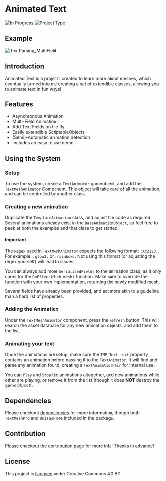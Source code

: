 # Animated Text

![In Progress](https://img.shields.io/badge/Project%20In%20Progress-No-red?style=flat-square)
![Project Type](https://img.shields.io/badge/Project_Type-Complete-blue?style=flat-square)

## Example

![TextParsing_MultiField](https://github.com/NathanThus/Animated-Text/assets/99728206/3c4e7dfb-693a-4118-9adb-dda7b3688c0f)

## Introduction
Animated Text is a project I created to learn more about meshes, which eventually turned into me creating a set of extendible classes, allowing you to animate text in fun ways!

## Features
- Asynchronous Animation
- Multi-Field Animation
- Add Text Fields on the fly
- Easily extendible ScriptableObjects
- (Semi)-Automatic animation detection
- Includes an easy to use demo

## Using the System
### Setup
To use the system, create a `TextAnimator` gameobject, and add the `TextMeshAnimator` Component. This object will take care of all the animation, and can be controlled by another class.

### Creating a new animation
Duplicate the `TemplateAnimation` class, and adjust the code as required. Several animations already exist in the `BaseAnimationObject`, so feel free to peek at both the examples and that class to get started.

#### Important
The `Regex` used in `TextMeshAnimator` expects the following format: `:XYZ123:`. For example: `:glow3:` or `:rainbow:`. Not using this format (or adjusting the regex yourself) will lead to issues.

You can always add more `SerializedFields` to the animation class, as it only cares for the `DoEffect(Mesh mesh)` function. Make sure to override the function with your own implementation, returning the newly modified mesh.

Several fields have already been provided, and act more akin to a guideline than a hard list of properties.

### Adding the Animation
Under the `TextMeshAnimator` component, press the `Refresh` button. This will search the asset database for any new animation objects, and add them to the list.

### Animating your text
Once the animations are setup, make sure the `TMP_Text.text` property contains an animation before passing it to the `TextAnimator`. It will find and parse any animation found, creating a `TextAnimationPair` for internal use.

You can `Play` and `Stop` the animations altogether, add new animations while other are playing, or remove it from the list (though it does **NOT** destroy the gameObject).

## Dependencies
Please checkout [dependencies](https://github.com/NathanThus/Animated-Text/blob/develop/DEPENDENCIES.md) for more information, though both `TextMeshPro` and `UniTask` are included in the package.

## Contribution
Please checkout the [contribution](https://github.com/NathanThus/Animated-Text/blob/develop/CONTRIBUTING.md) page for more info! Thanks in advance!

## License
This project is [licensed](https://github.com/NathanThus/Animated-Text/blob/develop/LICENSE.md) under Creative Commons 4.0 BY.
